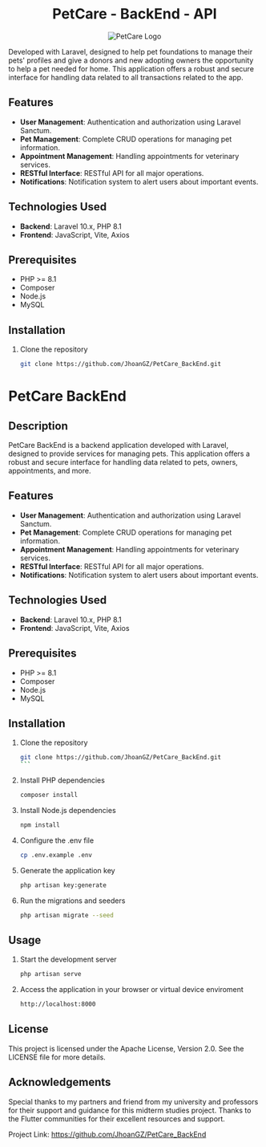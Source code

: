 <h1 align="center"><strong>PetCare - BackEnd - API</strong></h1>

<p align="center">
  <img src="https://github.com/JhoanGZ/PetCare_FrontEnd/blob/main/assets/images/logo_petcare.png?raw=true" alt="PetCare Logo" />
</p>

Developed with Laravel, designed to help pet foundations to manage their pets' profiles and give a donors and new adopting owners the opportunity to help a pet needed for home.
This application offers a robust and secure interface for handling data related to all transactions related to the app.

## Features

-   **User Management**: Authentication and authorization using Laravel Sanctum.
-   **Pet Management**: Complete CRUD operations for managing pet information.
-   **Appointment Management**: Handling appointments for veterinary services.
-   **RESTful Interface**: RESTful API for all major operations.
-   **Notifications**: Notification system to alert users about important events.

## Technologies Used

-   **Backend**: Laravel 10.x, PHP 8.1
-   **Frontend**: JavaScript, Vite, Axios

## Prerequisites

-   PHP >= 8.1
-   Composer
-   Node.js
-   MySQL

## Installation

1. Clone the repository
    ```sh
    git clone https://github.com/JhoanGZ/PetCare_BackEnd.git
    ```

# PetCare BackEnd

## Description

PetCare BackEnd is a backend application developed with Laravel, designed to provide services for managing pets. This application offers a robust and secure interface for handling data related to pets, owners, appointments, and more.

## Features

-   **User Management**: Authentication and authorization using Laravel Sanctum.
-   **Pet Management**: Complete CRUD operations for managing pet information.
-   **Appointment Management**: Handling appointments for veterinary services.
-   **RESTful Interface**: RESTful API for all major operations.
-   **Notifications**: Notification system to alert users about important events.

## Technologies Used

-   **Backend**: Laravel 10.x, PHP 8.1
-   **Frontend**: JavaScript, Vite, Axios

## Prerequisites

-   PHP >= 8.1
-   Composer
-   Node.js
-   MySQL

## Installation

1. Clone the repository

    ````sh
    git clone https://github.com/JhoanGZ/PetCare_BackEnd.git
    ```

    ````

2. Install PHP dependencies

    ```sh
    composer install
    ```

3. Install Node.js dependencies

    ```sh
    npm install
    ```

4. Configure the .env file

    ```sh
    cp .env.example .env
    ```

5. Generate the application key
    ```sh
    php artisan key:generate
    ```
6. Run the migrations and seeders
    ```sh
    php artisan migrate --seed
    ```

## Usage

1. Start the development server
    ```sh
    php artisan serve
    ```
2. Access the application in your browser or virtual device enviroment
    ```sh
    http://localhost:8000
    ```

## License

This project is licensed under the Apache License, Version 2.0. See the LICENSE file for more details.

## Acknowledgements

Special thanks to my partners and friend from my university and professors for their support and guidance for this midterm studies project.
Thanks to the Flutter communities for their excellent resources and support.

Project Link: https://github.com/JhoanGZ/PetCare_BackEnd

